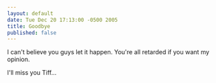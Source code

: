 ```yaml
---
layout: default
date: Tue Dec 20 17:13:00 -0500 2005
title: Goodbye
published: false
---
```


I can't believe you guys let it happen.  You're all retarded if you want my
opinion.

I'll miss you Tiff...

